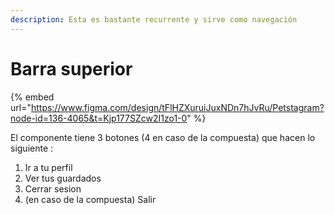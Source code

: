 ```yaml
---
description: Esta es bastante recurrente y sirve como navegación
---
```


# Barra superior

{% embed url="https://www.figma.com/design/tFlHZXuruiJuxNDn7hJvRu/Petstagram?node-id=136-4065&t=Kjp177SZcw2I1zo1-0" %}

El componente tiene 3 botones (4 en caso de la compuesta) que hacen lo siguiente :&#x20;

1. Ir a tu perfil
2. Ver tus guardados
3. Cerrar sesion
4. (en caso de la compuesta) Salir
